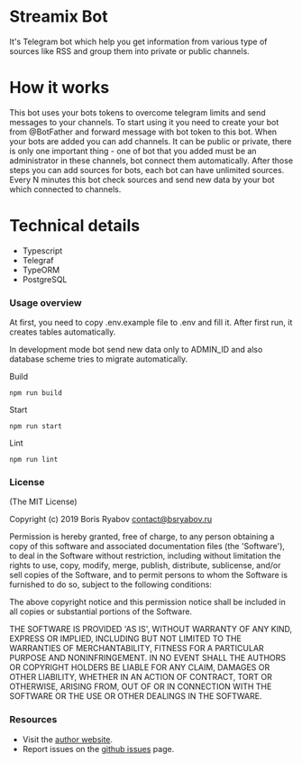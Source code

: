 # Streamix Bot

It's Telegram bot which help you get information from various type of sources like RSS and group them into private or public channels.

# How it works

This bot uses your bots tokens to overcome telegram limits and send messages to your channels. To start using it you need to create your bot from @BotFather and forward message with bot token to this bot. When your bots are added you can add channels. It can be public or private, there is only one important thing - one of bot that you added must be an administrator in these channels, bot connect them automatically. After those steps you can add sources for bots, each bot can have unlimited sources. Every N minutes this bot check sources and send new data by your bot which connected to channels.

# Technical details

 - Typescript
 - Telegraf
 - TypeORM
 - PostgreSQL

### Usage overview

At first, you need to copy .env.example file to .env and fill it. After first run, it creates tables automatically.

In development mode bot send new data only to ADMIN_ID and also database scheme tries to migrate automatically.

Build

```
npm run build
```

Start

```
npm run start
```

Lint

```
npm run lint
```


### License

(The MIT License)

Copyright (c) 2019 Boris Ryabov <contact@bsryabov.ru>

Permission is hereby granted, free of charge, to any person obtaining
a copy of this software and associated documentation files (the
'Software'), to deal in the Software without restriction, including
without limitation the rights to use, copy, modify, merge, publish,
distribute, sublicense, and/or sell copies of the Software, and to
permit persons to whom the Software is furnished to do so, subject to
the following conditions:

The above copyright notice and this permission notice shall be
included in all copies or substantial portions of the Software.

THE SOFTWARE IS PROVIDED 'AS IS', WITHOUT WARRANTY OF ANY KIND,
EXPRESS OR IMPLIED, INCLUDING BUT NOT LIMITED TO THE WARRANTIES OF
MERCHANTABILITY, FITNESS FOR A PARTICULAR PURPOSE AND NONINFRINGEMENT.
IN NO EVENT SHALL THE AUTHORS OR COPYRIGHT HOLDERS BE LIABLE FOR ANY
CLAIM, DAMAGES OR OTHER LIABILITY, WHETHER IN AN ACTION OF CONTRACT,
TORT OR OTHERWISE, ARISING FROM, OUT OF OR IN CONNECTION WITH THE
SOFTWARE OR THE USE OR OTHER DEALINGS IN THE SOFTWARE.


### Resources

- Visit the [author website](http://www.bsryabov.ru).
- Report issues on the [github issues](https://github.com/rvboris/streamix-bot/issues) page.
